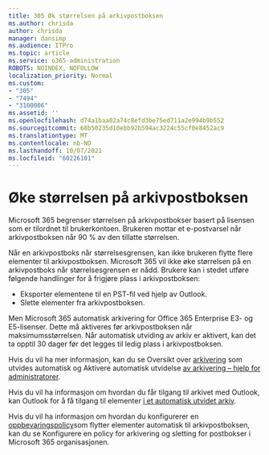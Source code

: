 ```yaml
---
title: 305 Øk størrelsen på arkivpostboksen
ms.author: chrisda
author: chrisda
manager: dansimp
ms.audience: ITPro
ms.topic: article
ms.service: o365-administration
ROBOTS: NOINDEX, NOFOLLOW
localization_priority: Normal
ms.custom:
- "305"
- "7494"
- "3100006"
ms.assetid: ''
ms.openlocfilehash: d74a1baa02a74c8efd3be75ed711a2e994b9b552
ms.sourcegitcommit: 68b50235d10ebb92b594ac3224c55cf0e8452ac9
ms.translationtype: MT
ms.contentlocale: nb-NO
ms.lasthandoff: 10/07/2021
ms.locfileid: "60226101"
---
```

# <a name="increase-the-archive-mailbox-size"></a>Øke størrelsen på arkivpostboksen

Microsoft 365 begrenser størrelsen på arkivpostbokser basert på lisensen som er tilordnet til brukerkontoen. Brukeren mottar et e-postvarsel når arkivpostboksen når 90 % av den tillatte størrelsen.

Når en arkivpostboks når størrelsesgrensen, kan ikke brukeren flytte flere elementer til arkivpostboksen. Microsoft 365 vil ikke øke størrelsen på en arkivpostboks når størrelsesgrensen er nådd. Brukere kan i stedet utføre følgende handlinger for å frigjøre plass i arkivpostboksen:

- Eksporter elementene til en PST-fil ved hjelp av Outlook.
- Slette elementer fra arkivpostboksen.

Men Microsoft 365 automatisk arkivering for Office 365 Enterprise E3- og E5-lisenser. Dette må aktiveres før arkivpostboksen når maksimumsstørrelsen. Når automatisk utviding av arkiv er aktivert, kan det ta opptil 30 dager før det legges til ledig plass i arkivpostboksen.

Hvis du vil ha mer informasjon, kan du se Oversikt over [arkivering](https://docs.microsoft.com/microsoft-365/compliance/autoexpanding-archiving) som utvides automatisk og Aktivere automatisk utvidelse [av arkivering – hjelp for administratorer](https://docs.microsoft.com/microsoft-365/compliance/enable-autoexpanding-archiving).

Hvis du vil ha informasjon om hvordan du får tilgang til arkivet med Outlook, kan Outlook for å få tilgang til elementer [i et automatisk utvidet arkiv](https://docs.microsoft.com/microsoft-365/compliance/autoexpanding-archiving#outlook-requirements-for-accessing-items-in-an-auto-expanded-archive).

Hvis du vil ha informasjon om hvordan du konfigurerer en [oppbevaringspolicy](https://docs.microsoft.com//microsoft-365/compliance/set-up-an-archive-and-deletion-policy-for-mailboxes)som flytter elementer automatisk til arkivpostboksen, kan du se Konfigurere en policy for arkivering og sletting for postbokser i Microsoft 365 organisasjonen.